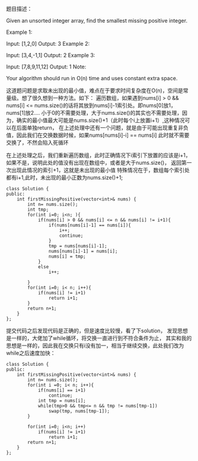 题目描述：

Given an unsorted integer array, find the smallest missing positive integer.

Example 1:

Input: [1,2,0]
Output: 3
Example 2:

Input: [3,4,-1,1]
Output: 2
Example 3:

Input: [7,8,9,11,12]
Output: 1
Note:

Your algorithm should run in O(n) time and uses constant extra space.

这道题问题是求取未出现的最小值，难点在于要求时间复杂度在O(n)，空间是常量级。想了很久想到一种方法。如下：
遍历数组，如果遇到nums[i] > 0 && nums[i] <= nums.size()的话将其放到nums[i]-1索引处。即nums[0]放1，nums[1]放2....
小于0的不需要处理，大于nums.size()的其实也不需要处理，因为，确实的最小值最大可能是nums.size()+1（此时每个i上放置i+1）,这种情况可以在后面单独return，
在上述处理中还有一个问题，就是由于可能出现重复非负值，因此我们在交换数据时候，如果nums[nums[i]-i] == nums[i] 此时就不需要交换了，不然会陷入死循环

在上述处理之后，我们重新遍历数组，此时正确情况下i索引下放置的应该是i+1，如果不是，说明此处的值没有出现在数组中，或者是大于nums.size()，
返回第一次出现此情况的索引+1，这就是未出现的最小值
特殊情况在于，数组每个索引处都有i+1,此时，未出现的最小正数为nums.size()+1;
```
class Solution {
public:
    int firstMissingPositive(vector<int>& nums) {
        int n= nums.size();
        int tmp;
        for(int i=0; i<n; ){
            if(nums[i] > 0 && nums[i] <= n && nums[i] != i+1){
                if(nums[nums[i]-1] == nums[i]){
                    i++;
                    continue;
                }
                tmp = nums[nums[i]-1];
                nums[nums[i]-1] = nums[i];
                nums[i] = tmp;
            }
            else 
                i++;
            
        }
        for(int i=0; i< n; i++){
            if(nums[i] != i+1)
                return i+1;
        }
        return n+1;
    }
};
```

提交代码之后发现代码是正确的，但是速度比较慢，看了下solution， 发现思想是一样的，大佬加了while循环，将交换一直进行到不符合条件为止，
其实和我的思想是一样的，因此我在交换只有i没有加一，相当于继续交换，此处我们改为while之后速度加快：
```
class Solution {
public:
    int firstMissingPositive(vector<int>& nums) {
        int n= nums.size();
        for(int i =0; i< n; i++){
            if(nums[i] == i+1)
                continue;
            int tmp = nums[i];
            while(tmp>0 && tmp<= n && tmp != nums[tmp-1])
                swap(tmp, nums[tmp-1]);
        }
        
        for(int i=0; i<n; i++)
            if(nums[i] != i+1)
                return i+1;
        return n+1;
    }
};
```
